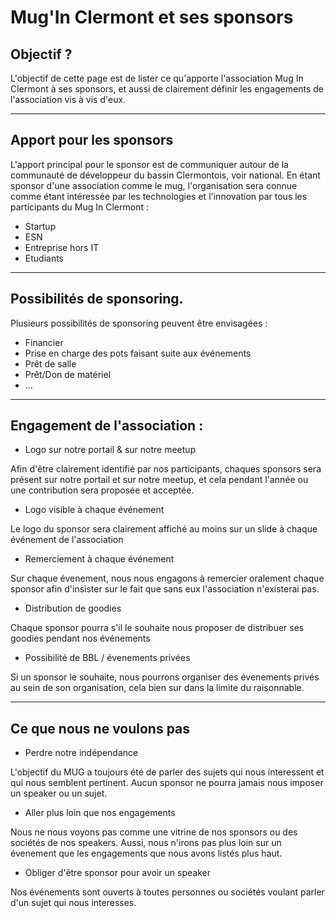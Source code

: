 ﻿# Mug'In Clermont et ses sponsors

## Objectif ? 
L'objectif de cette page est de lister ce qu'apporte l'association Mug In Clermont à ses sponsors, et aussi de clairement définir les engagements de l'association vis à vis d'eux.

---

## Apport pour les sponsors

L'apport principal pour le sponsor est de communiquer autour de la communauté de développeur du bassin Clermontois, voir national. En étant sponsor d'une association comme le mug, l'organisation sera connue comme étant intéressée par les technologies et l'innovation par tous les participants du Mug In Clermont :
- Startup  
- ESN
- Entreprise hors IT
- Etudiants

---

## Possibilités de sponsoring.

Plusieurs possibilités de sponsoring peuvent être envisagées : 
- Financier
- Prise en charge des pots faisant suite aux événements
- Prêt de salle
- Prêt/Don de matériel
- ...

---

## Engagement de l'association :
* Logo sur notre portail & sur notre meetup

Afin d'être clairement identifié par nos participants, chaques sponsors sera présent sur notre portail et sur notre meetup, et cela pendant l'année ou une contribution sera proposée et acceptée.
* Logo visible à chaque événement

Le logo du sponsor sera clairement affiché au moins sur un slide à chaque événement de l'association

* Remerciement à chaque événement

Sur chaque évenement, nous nous engagons à remercier oralement chaque sponsor afin d'insister sur le fait que sans eux l'association n'existerai pas.

* Distribution de goodies

Chaque sponsor pourra s'il le souhaite nous proposer de distribuer ses goodies pendant nos événements

* Possibilité de BBL / évenements privées

Si un sponsor le souhaite, nous pourrons organiser des évenements privés au sein de son organisation, cela bien sur dans la limite du raisonnable.

---

## Ce que nous ne voulons pas

* Perdre notre indépendance 

L'objectif du MUG a toujours été de parler des sujets qui nous interessent et qui nous semblent pertinent. Aucun sponsor ne pourra jamais nous imposer un speaker ou un sujet.

* Aller plus loin que nos engagements

Nous ne nous voyons pas comme une vitrine de nos sponsors ou des sociétés de nos speakers. Aussi, nous n'irons pas plus loin sur un évenement que les engagements que nous avons listés plus haut.

* Obliger d'être sponsor pour avoir un speaker

Nos événements sont ouverts à toutes personnes ou sociétés voulant parler d'un sujet qui nous interesses.